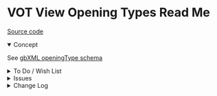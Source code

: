 # VOT View Opening Types Read Me

[Source code](  )

<details open >

<summary>Concept</summary>

See [gbXML openingType schema ]( http://gbxml.org/schema_doc/6.01/GreenBuildingXML_Ver6.01.html#Link2FC )


</details>

<details>

<summary>To Do / Wish List</summary>


</details>

<details>

<summary>Issues</summary>


</details>

<details>

<summary>Change Log</summary>

### 2019-07-31 ~ Theo

VOT 0.17.01-0vot

* F - First commit

</details>